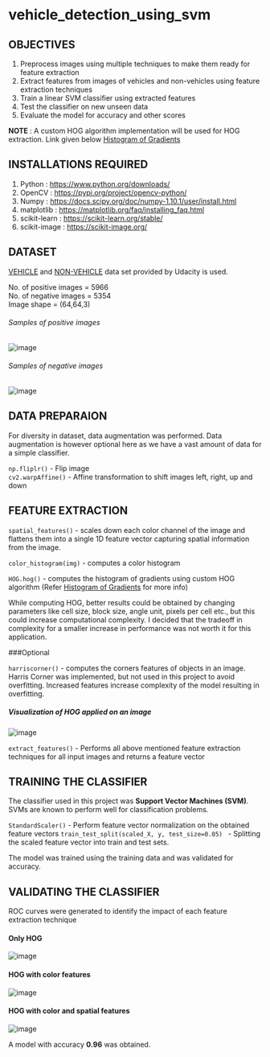 # vehicle_detection_using_svm

## OBJECTIVES

1. Preprocess images using multiple techniques to make them ready for feature extraction
2. Extract features from images of vehicles and non-vehicles using feature extraction techniques
3. Train a linear SVM classifier using extracted features
4. Test the classifier on new unseen data
5. Evaluate the model for accuracy and other scores


**NOTE** : A custom HOG algorithm implementation will be used for HOG extraction. Link given below
          [Histogram of Gradients](https://github.com/mirshaadrayiz/histogram-of-gradients)
 
 ## INSTALLATIONS REQUIRED

  1. Python : https://www.python.org/downloads/
  2. OpenCV : https://pypi.org/project/opencv-python/
  3. Numpy : https://docs.scipy.org/doc/numpy-1.10.1/user/install.html
  4. matplotlib : https://matplotlib.org/faq/installing_faq.html
  5. scikit-learn : https://scikit-learn.org/stable/
  6. scikit-image : https://scikit-image.org/


## DATASET

[VEHICLE](https://s3.amazonaws.com/udacity-sdc/Vehicle_Tracking/vehicles.zip) and [NON-VEHICLE](https://s3.amazonaws.com/udacity-sdc/Vehicle_Tracking/non-vehicles.zip) data set provided by Udacity is used.

No. of positive images = 5966  
No. of negative images = 5354  
Image shape = (64,64,3)

###### Samples of positive images
![image](https://github.com/mirshaadrayiz/vehicle_detection_using_svm/assets/147004775/5ab100f9-3121-4e22-8d62-4c4a6ca23ed7)

###### Samples of negative images
![image](https://github.com/mirshaadrayiz/vehicle_detection_using_svm/assets/147004775/8c2d0fe7-fec3-455d-89f0-0c8c6414f97d)


## DATA PREPARAION

For diversity in dataset, data augmentation was performed. Data augmentation is however optional here as we have a vast amount of data for a simple classifier. 

`np.fliplr()` - Flip image  
`cv2.warpAffine()` - Affine transformation to shift images left, right, up and down

## FEATURE EXTRACTION

`spatial_features()`  - scales down each color channel of the image and flattens them into a single 1D feature vector capturing spatial information from the image.  

`color_histogram(img)` - computes a color histogram  

`HOG.hog()` - computes the histogram of gradients using custom HOG algorithm (Refer [Histogram of Gradients](https://github.com/mirshaadrayiz/histogram-of-gradients) for more info)

While computing HOG, better results could be obtained by changing parameters like cell size, block size, angle unit, pixels per cell etc., but this could increase computational complexity. I decided that the tradeoff in complexity for a smaller increase in performance was not worth it for this application.

###Optional  

`harriscorner()` - computes the corners features of objects in an image.  
Harris Corner was implemented, but not used in this project to avoid overfitting. Increased features increase complexity of the model resulting in overfitting.

##### Visualization of HOG applied on an image

![image](https://github.com/mirshaadrayiz/vehicle_detection_using_svm/assets/147004775/c4d5798f-0ae7-4e6f-9520-97af473bc1a1)

`extract_features()` - Performs all above mentioned feature extraction techniques for all input images and returns a feature vector


## TRAINING THE CLASSIFIER

The classifier used in this project was **Support Vector Machines (SVM)**. SVMs are known to perform well for classification problems.

`StandardScaler()` - Perform feature vector normalization on the obtained feature vectors
`train_test_split(scaled_X, y, test_size=0.05) ` - Splitting the scaled feature vector into train and test sets.

The model was trained using the training data and was validated for accuracy.


## VALIDATING THE CLASSIFIER

ROC curves were generated to identify the impact of each feature extraction technique

#### Only HOG

![image](https://github.com/mirshaadrayiz/vehicle_detection_using_svm/assets/147004775/5378be72-ff4e-4d12-a7e1-5e97c6c3a348)

#### HOG with color features

![image](https://github.com/mirshaadrayiz/vehicle_detection_using_svm/assets/147004775/b27a823a-f6cd-47c6-b61f-3782209ded55)

#### HOG with color and spatial features 

![image](https://github.com/mirshaadrayiz/vehicle_detection_using_svm/assets/147004775/0aa747b4-3640-4dca-9e94-0f3e42fbc94e)

A model with accuracy **0.96** was obtained.

